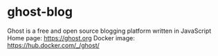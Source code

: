 # ghost-blog

Ghost is a free and open source blogging platform written in JavaScript
Home page: https://ghost.org
Docker image: https://hub.docker.com/_/ghost/
